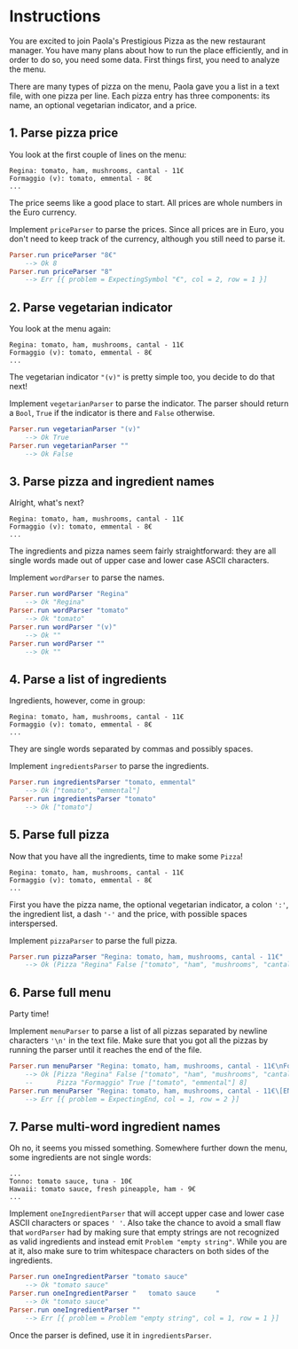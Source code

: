 # Instructions

You are excited to join Paola's Prestigious Pizza as the new restaurant manager.
You have many plans about how to run the place efficiently, and in order to do so, you need some data.
First things first, you need to analyze the menu.

There are many types of pizza on the menu, Paola gave you a list in a text file, with one pizza per line.
Each pizza entry has three components: its name, an optional vegetarian indicator, and a price.

## 1. Parse pizza price

You look at the first couple of lines on the menu:

```
Regina: tomato, ham, mushrooms, cantal - 11€
Formaggio (v): tomato, emmental - 8€
...
```

The price seems like a good place to start.
All prices are whole numbers in the Euro currency.

Implement `priceParser` to parse the prices. 
Since all prices are in Euro, you don't need to keep track of the currency, although you still need to parse it.

```elm
Parser.run priceParser "8€"
    --> Ok 8
Parser.run priceParser "8"
    --> Err [{ problem = ExpectingSymbol "€", col = 2, row = 1 }]
```

## 2. Parse vegetarian indicator

You look at the menu again:

```
Regina: tomato, ham, mushrooms, cantal - 11€
Formaggio (v): tomato, emmental - 8€
...
```

The vegetarian indicator `"(v)"` is pretty simple too, you decide to do that next!

Implement `vegetarianParser` to parse the indicator.
The parser should return a `Bool`, `True` if the indicator is there and `False` otherwise. 

```elm
Parser.run vegetarianParser "(v)"
    --> Ok True
Parser.run vegetarianParser ""
    --> Ok False
```

## 3. Parse pizza and ingredient names

Alright, what's next?

```
Regina: tomato, ham, mushrooms, cantal - 11€
Formaggio (v): tomato, emmental - 8€
...
```

The ingredients and pizza names seem fairly straightforward: they are all single words made out of upper case and lower case ASCII characters.

Implement `wordParser` to parse the names.

```elm
Parser.run wordParser "Regina"
    --> Ok "Regina"
Parser.run wordParser "tomato"
    --> Ok "tomato"
Parser.run wordParser "(v)"
    --> Ok ""
Parser.run wordParser ""
    --> Ok ""
```

## 4. Parse a list of ingredients

Ingredients, however, come in group:

```
Regina: tomato, ham, mushrooms, cantal - 11€
Formaggio (v): tomato, emmental - 8€
...
```
They are single words separated by commas and possibly spaces.

Implement `ingredientsParser` to parse the ingredients. 

```elm
Parser.run ingredientsParser "tomato, emmental"
    --> Ok ["tomato", "emmental"]
Parser.run ingredientsParser "tomato"
    --> Ok ["tomato"]
```

## 5. Parse full pizza

Now that you have all the ingredients, time to make some `Pizza`!

```
Regina: tomato, ham, mushrooms, cantal - 11€
Formaggio (v): tomato, emmental - 8€
...
```

First you have the pizza name, the optional vegetarian indicator, a colon `':'`, the ingredient list, a dash `'-'` and the price, with possible spaces interspersed.

Implement `pizzaParser` to parse the full pizza.

```elm
Parser.run pizzaParser "Regina: tomato, ham, mushrooms, cantal - 11€"
    --> Ok (Pizza "Regina" False ["tomato", "ham", "mushrooms", "cantal"] 11)
```

## 6. Parse full menu

Party time!

Implement `menuParser` to parse a list of all pizzas separated by newline characters `'\n'` in the text file.
Make sure that you got all the pizzas by running the parser until it reaches the end of the file.

```elm
Parser.run menuParser "Regina: tomato, ham, mushrooms, cantal - 11€\nFormaggio (v): tomato, emmental - 8€"
    --> Ok [Pizza "Regina" False ["tomato", "ham", "mushrooms", "cantal"] 11, 
    --      Pizza "Formaggio" True ["tomato", "emmental"] 8]
Parser.run menuParser "Regina: tomato, ham, mushrooms, cantal - 11€\[END]"
    --> Err [{ problem = ExpectingEnd, col = 1, row = 2 }]
```

## 7. Parse multi-word ingredient names

Oh no, it seems you missed something.
Somewhere further down the menu, some ingredients are not single words:

```
...
Tonno: tomato sauce, tuna - 10€
Hawaii: tomato sauce, fresh pineapple, ham - 9€
...
```

Implement `oneIngredientParser` that will accept upper case and lower case ASCII characters or spaces `' '`.
Also take the chance to avoid a small flaw that `wordParser` had by making sure that empty strings are not recognized as valid ingredients and instead emit `Problem "empty string"`.
While you are at it, also make sure to trim whitespace characters on both sides of the ingredients.

```elm
Parser.run oneIngredientParser "tomato sauce"
    --> Ok "tomato sauce"
Parser.run oneIngredientParser "   tomato sauce     "
    --> Ok "tomato sauce"
Parser.run oneIngredientParser ""
    --> Err [{ problem = Problem "empty string", col = 1, row = 1 }]
```

Once the parser is defined, use it in `ingredientsParser`.
